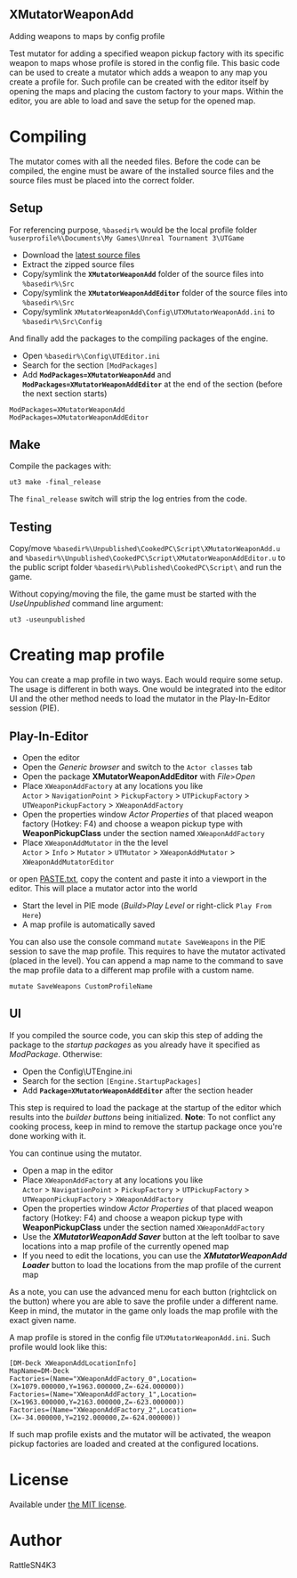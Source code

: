 XMutatorWeaponAdd
-----------------
Adding weapons to maps by config profile

Test mutator for adding a specified weapon pickup factory with its specific weapon to maps whose profile is stored in the config file. This basic code can be used to create a mutator which adds a weapon to any map you create a profile for. Such profile can be created with the editor itself by opening the maps and placing the custom factory to your maps. Within the editor, you are able to load and save the setup for the opened map.

# Compiling

The mutator comes with all the needed files. Before the code can be compiled, the engine must be aware of the installed source files and the source files must be placed into the correct folder.

## Setup

For referencing purpose, `%basedir%` would be the local profile folder `%userprofile%\Documents\My Games\Unreal Tournament 3\UTGame`

- Download the [latest source files](/../../archive/master.zip)
- Extract the zipped source files
- Copy/symlink the **`XMutatorWeaponAdd`** folder of the source files into `%basedir%\Src`
- Copy/symlink the **`XMutatorWeaponAddEditor`** folder of the source files into `%basedir%\Src`
- Copy/symlink `XMutatorWeaponAdd\Config\UTXMutatorWeaponAdd.ini` to `%basedir%\Src\Config`

And finally add the packages to the compiling packages of the engine.

- Open `%basedir%\Config\UTEditor.ini`
- Search for the section `[ModPackages]`
- Add **`ModPackages=XMutatorWeaponAdd`** and **`ModPackages=XMutatorWeaponAddEditor`** at the end of the section (before the next section starts)  
```
ModPackages=XMutatorWeaponAdd
ModPackages=XMutatorWeaponAddEditor
```

## Make

Compile the packages with:  
```
ut3 make -final_release
```

The `final_release` switch will strip the log entries from the code.

## Testing

Copy/move `%basedir%\Unpublished\CookedPC\Script\XMutatorWeaponAdd.u` and `%basedir%\Unpublished\CookedPC\Script\XMutatorWeaponAddEditor.u` to the public script folder `%basedir%\Published\CookedPC\Script\` and run the game.

Without copying/moving the file, the game must be started with the *UseUnpublished* command line argument:
```
ut3 -useunpublished
```

# Creating map profile

You can create a map profile in two ways. Each would require some setup. The usage is different in both ways. One would be integrated into the editor UI and the other method needs to load the mutator in the Play-In-Editor session (PIE).

## Play-In-Editor

- Open the editor
- Open the _Generic browser_ and switch to the `Actor classes` tab
- Open the package **XMutatorWeaponAddEditor** with _File_>_Open_
- Place `XWeaponAddFactory` at any locations you like  
  `Actor` > `NavigationPoint` > `PickupFactory` > `UTPickupFactory` > `UTWeaponPickupFactory` > `XWeaponAddFactory`
- Open the properties window _Actor Properties_ of that placed weapon factory (Hotkey: F4) and choose a weapon pickup type with **WeaponPickupClass** under the section named `XWeaponAddFactory`
-  Place `XWeaponAddMutator` in the the level  
  `Actor` > `Info` > `Mutator` > `UTMutator` > `XWeaponAddMutator` > `XWeaponAddMutatorEditor`  

  or open [PASTE.txt](PASTE.txt), copy the content and paste it into a viewport in the editor. This will place a mutator actor into the world
- Start the level in PIE mode (_Build_>_Play Level_ or right-click `Play From Here`)
- A map profile is automatically saved

You can also use the console command `mutate SaveWeapons` in the PIE session to save the map profile. This requires to have the mutator activated (placed in the level). You can append a map name to the command to save the map profile data to a different map profile with a custom name.

```
mutate SaveWeapons CustomProfileName
```

## UI

If you compiled the source code, you can skip this step of adding the package to the _startup packages_ as you already have it specified as _ModPackage_. Otherwise:
- Open the Config\\UTEngine.ini
- Search for the section `[Engine.StartupPackages]`
- Add **`Package=XMutatorWeaponAddEditor`** after the section header

This step is required to load the package at the startup of the editor which results into the _builder buttons_ being initialized. **Note**: To not conflict any cooking process, keep in mind to remove the startup package once you're done working with it.

You can continue using the mutator.

- Open a map in the editor
- Place `XWeaponAddFactory` at any locations you like  
  `Actor` > `NavigationPoint` > `PickupFactory` > `UTPickupFactory` > `UTWeaponPickupFactory` > `XWeaponAddFactory`
- Open the properties window _Actor Properties_ of that placed weapon factory (Hotkey: F4) and choose a weapon pickup type with **WeaponPickupClass** under the section named `XWeaponAddFactory`
- Use the **_XMutatorWeaponAdd Saver_** button at the left toolbar to save locations into a map profile of the currently opened map
- If you need to edit the locations, you can use the **_XMutatorWeaponAdd Loader_** button to load the locations from the map profile of the current map

As a note, you can use the advanced menu for each button (rightclick on the button) where you are able to save the profile under a different name. Keep in mind, the mutator in the game only loads the map profile with the exact given name.

A map profile is stored in the config file `UTXMutatorWeaponAdd.ini`. Such profile would look like this:
```
[DM-Deck XWeaponAddLocationInfo]
MapName=DM-Deck
Factories=(Name="XWeaponAddFactory_0",Location=(X=1079.000000,Y=1963.000000,Z=-624.000000))
Factories=(Name="XWeaponAddFactory_1",Location=(X=1963.000000,Y=2163.000000,Z=-623.000000))
Factories=(Name="XWeaponAddFactory_2",Location=(X=-34.000000,Y=2192.000000,Z=-624.000000))
```

If such map profile exists and the mutator will be activated, the weapon pickup factories are loaded and created at the configured locations.


# License
Available under [the MIT license](http://opensource.org/licenses/mit-license.php).

# Author
RattleSN4K3
